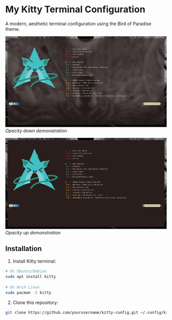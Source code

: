 # My Kitty Terminal Configuration

A modern, aesthetic terminal configuration using the Bird of Paradise theme.

![Kitty Terminal Opacity Down](screenshot/opacitydown.png)
*Opacity down demonstration*

![Kitty Terminal Opacity Up](screenshot/opacityup.png)
*Opacity up demonstration*

## Installation

1. Install Kitty terminal:

```bash
# On Ubuntu/Debian
sudo apt install kitty

# On Arch Linux
sudo pacman -S kitty
```

2. Clone this repository:

```bash
git clone https://github.com/yourusername/kitty-config.git ~/.config/kitty
```

